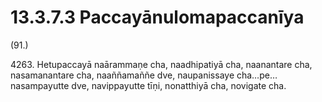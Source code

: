 # 13.3.7.3 Paccayānulomapaccanīya

(91.)

4263\. Hetupaccayā naārammaṇe cha, naadhipatiyā cha, naanantare cha, nasamanantare cha, naaññamaññe dve, naupanissaye cha…pe…  nasampayutte dve, navippayutte tīṇi, nonatthiyā cha, novigate cha.
